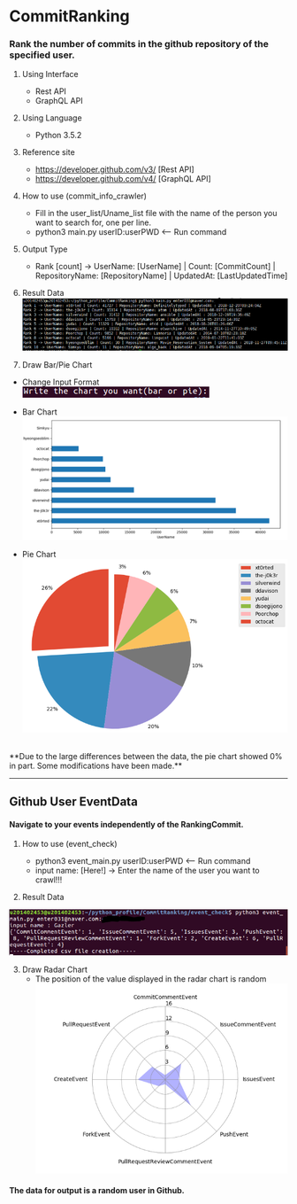 # CommitRanking

### Rank the number of commits in the github repository of the specified user.

1. Using Interface
	- Rest API
	- GraphQL API

2. Using Language
	- Python 3.5.2

3. Reference site
	- https://developer.github.com/v3/     [Rest API]
	- https://developer.github.com/v4/     [GraphQL API]

4. How to use (commit_info_crawler)
	- Fill in the user_list/Uname_list file with the name of the person you want to search for, one per line.
	- python3 main.py userID:userPWD  <-- Run command

5. Output Type
	- Rank [count] -> UserName: [UserName] | Count: [CommitCount] | RepositoryName: [RepositoryName] | UpdatedAt: [LastUpdatedTime]

6. Result Data
![result_img](./img_file/result_img.PNG)

7. Draw Bar/Pie Chart
- Change Input Format <br>
![input_chart](./img_file/input_chart.PNG)

- Bar Chart <br>
![draw_chart_img](./img_file/draw_chart_img.PNG)

- Pie Chart <br>
![draw_pie_chart](./img_file/draw_pie_chart.PNG)
<br>
**Due to the large differences between the data, the pie chart showed 0% in part. Some modifications have been made.**

---
## Github User EventData

#### Navigate to your events independently of the RankingCommit.

1. How to use (event_check)
	- python3 event_main.py userID:userPWD <-- Run command
	- input name: [Here!] -> Enter the name of the user you want to crawl!!!

2. Result Data

![result_event_img](./img_file/event_result_img.PNG)

3. Draw Radar Chart
	- The position of the value displayed in the radar chart is random
![draw_radar_chart](./img_file/draw_radar_chart.PNG)

#### The data for output is a random user in Github.
